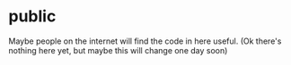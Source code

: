 # public
Maybe people on the internet will find the code in here useful.
(Ok there's nothing here yet, but maybe this will change one day soon)
